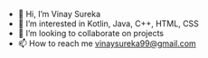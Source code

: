 - 👋 Hi, I’m Vinay Sureka
- 👀 I’m interested in Kotlin, Java, C++, HTML, CSS
- 💞️ I’m looking to collaborate on projects
- 📫 How to reach me vinaysureka99@gmail.com

<!---
vinay4563/vinay4563 is a ✨ special ✨ repository because its `README.md` (this file) appears on your GitHub profile.
You can click the Preview link to take a look at your changes.
--->
